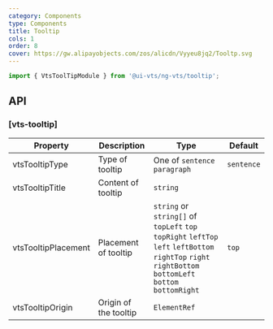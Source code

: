 ```yaml
---
category: Components
type: Components
title: Tooltip
cols: 1
order: 8
cover: https://gw.alipayobjects.com/zos/alicdn/Vyyeu8jq2/Tooltp.svg
---
```


```ts
import { VtsToolTipModule } from '@ui-vts/ng-vts/tooltip';
```

## API

### [vts-tooltip]

| Property | Description | Type | Default |
| -------- | ----------- | ---- | ------- |
| vtsTooltipType | Type of tooltip | One of `sentence` `paragraph` | `sentence`
| vtsTooltipTitle | Content of tooltip | `string` |
| vtsTooltipPlacement | Placement of tooltip | `string` or `string[]` of `topLeft` `top` `topRight` `leftTop` `left` `leftBottom` `rightTop` `right` `rightBottom` `bottomLeft` `bottom` `bottomRight` |  `top`
| vtsTooltipOrigin | Origin of the tooltip	 | `ElementRef` |